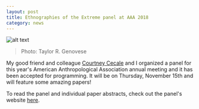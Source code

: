 ```yaml
---
layout: post
title: Ethnographies of the Extreme panel at AAA 2018
category: news
---
```


![alt text](https://trgenovese.github.io/blog/images/extreme.jpg "Extreme Ethnographies")
>Photo: Taylor R. Genovese

My good friend and colleague [Courtney Cecale](http://www.courtneycecale.com) and I organized a panel for this year's American Anthropological Association annual meeting and it has been accepted for programming. It will be on Thursday, November 15th and will feature some amazing papers!

To read the panel and individual paper abstracts, check out the panel's website [here](https://extremeanthropologies.carrd.co).
